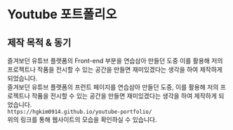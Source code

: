 # Youtube 포트폴리오

## 제작 목적 & 동기
즐겨보던 유튜브 플랫폼의 Front-end 부분을 연습삼아 만들던 도중 이를 활용해 저의 프로젝트나 작품을 전시할 수 있는 공간을 만들면 재미있겠다는 생각을 하여 제작하게 되었습니다.  
즐겨보던 유튜브 플랫폼의 프런트 페이지를 연습삼아 만들던 도중, 이를 활용해 저의 프로젝트나 작품을 전시할 수 있는 공간을 만들면 재미있겠다는 생각을 하여 제작하게 되었습니다.  
`https://hgkim0914.github.io/youtube-portfolio/`  
위의 링크를 통해 웹사이트의 모습을 확인하실 수 있습니다.